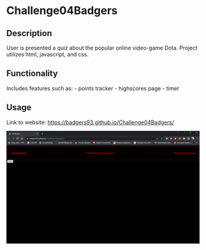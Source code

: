 # Challenge04Badgers

## Description
User is presented a quiz about the popular online video-game Dota. Project utilizes html, javascript, and css.

## Functionality
Includes features such as:
    - points tracker
    - highscores page
    - timer

## Usage
Link to website: https://badgers93.github.io/Challenge04Badgers/

![Screenshot of deployed website](./deployedScreenshot.png)